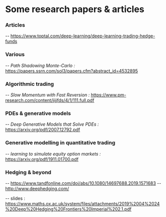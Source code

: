 # Some research papers & articles

### Articles 
-- https://www.toptal.com/deep-learning/deep-learning-trading-hedge-funds

### Various
-- *Path Shadowing Monte-Carlo :*  https://papers.ssrn.com/sol3/papers.cfm?abstract_id=4532895

### Algorithmic trading
-- *Slow Momentum with Fast Reversion :* https://www.pm-research.com/content/iijjfds/4/1/111.full.pdf

### PDEs & generative models
-- *Deep Generative Models that Solve PDEs :* https://arxiv.org/pdf/2007.12792.pdf

### Generative modelling in quantitative trading
-- *learning to simulate equity option markets :* https://arxiv.org/pdf/1911.01700.pdf

### Hedging & beyond
-- https://www.tandfonline.com/doi/abs/10.1080/14697688.2019.1571683
-- http://www.deephedging.com/

-- slides : https://www.maths.ox.ac.uk/system/files/attachments/2019%2004%2024%20Deep%20Hedging%20Frontiers%20Imperial%202.1.pdf
